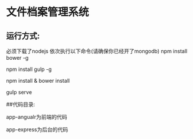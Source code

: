 # 文件档案管理系统
## 运行方式:

   必须下载了nodejs
   依次执行以下命令(请确保你已经开了mongodb)
   npm install bower -g 
   
   npm install gulp -g 
   
   npm install & bower install
  
   gulp serve


##代码目录:
  
  app-angualr为前端的代码

  app-express为后台的代码

